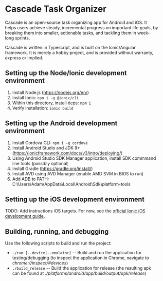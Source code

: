 # Cascade Task Organizer
Cascade is an open-source task organizing app for Android and iOS. It helps users achieve steady, incremental progress on important life goals, by breaking them into smaller, actionable tasks, and tackling them in week-long sprints.

Cascade is written in Typescript, and is built on the Ionic/Angular framework. It is merely a hobby project, and is provided without warranty, express or implied.

## Setting up the Node/Ionic development environment
1) Install Node.js (https://nodejs.org/en/)
2) Install Ionic: `npm i -g @ionic/cli`
3) Within this directory, install deps: `npm i`
4) Verify installation: `ionic build`

## Setting up the Android development environment
1) Install Cordova CLI: `npm i -g cordova`
2) Install Android Studio and JDK 8+ (https://ionicframework.com/docs/v3/intro/deploying/)
3) Using Android Studio SDK Manager application, install SDK commmand line tools (possibly optional)
4) Install Gradle (https://gradle.org/install/)
5) Install AVD using AVD Manager (enable AMD SVM in BIOS to run)
6) Add ADB to PATH: C:\Users\Adam\AppData\Local\Android\Sdk\platform-tools

## Setting up the iOS development environment
TODO: Add instructions iOS targets. For now, see the [official Ionic iOS development guide](https://ionicframework.com/docs/developing/ios).

## Building, running, and debugging
Use the following scripts to build and run the project:
* `./run [--device|--emulator]` -- Build and run the application for testing/debugging (to inspect the application in Chrome, navigate to *chrome://inspect/#devices*)
* `./build_release` -- Build the application for release (the resulting apk can be found at *./platforms/android/app/build/output/apk/release*)